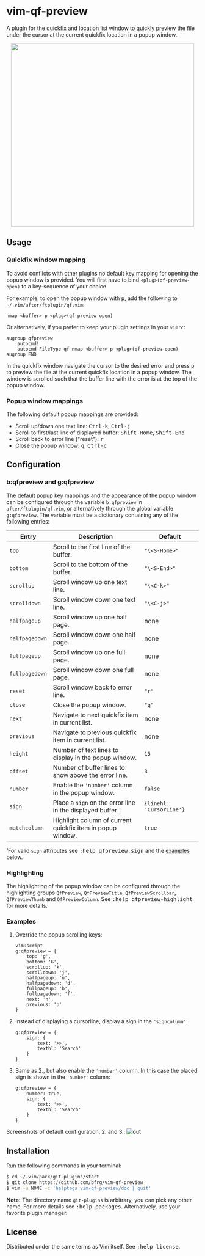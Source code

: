 # vim-qf-preview

A plugin for the quickfix and location list window to quickly preview the file
under the cursor at the current quickfix location in a popup window.

<dl>
  <p align="center">
  <a href="https://asciinema.org/a/265817">
    <img src="https://asciinema.org/a/265817.png" width="480">
  </a>
  </p>
</dl>


## Usage

### Quickfix window mapping

To avoid conflicts with other plugins no default key mapping for opening the
popup window is provided. You will first have to bind `<plug>(qf-preview-open)`
to a key-sequence of your choice.

For example, to open the popup window with <kbd>p</kbd>, add the following to
`~/.vim/after/ftplugin/qf.vim`:
```vim
nmap <buffer> p <plug>(qf-preview-open)
```

Or alternatively, if you prefer to keep your plugin settings in your `vimrc`:
```vim
augroup qfpreview
    autocmd!
    autocmd FileType qf nmap <buffer> p <plug>(qf-preview-open)
augroup END
```

In the quickfix window navigate the cursor to the desired error and press
<kbd>p</kbd> to preview the file at the current quickfix location in a popup
window. The window is scrolled such that the buffer line with the error is at
the top of the popup window.

### Popup window mappings

The following default popup mappings are provided:

- Scroll up/down one text line: <kbd>Ctrl-k</kbd>, <kbd>Ctrl-j</kbd>
- Scroll to first/last line of displayed buffer: <kbd>Shift-Home</kbd>,
  <kbd>Shift-End</kbd>
- Scroll back to error line ("reset"): <kbd>r</kbd>
- Close the popup window: <kbd>q</kbd>, <kbd>Ctrl-c</kbd>


## Configuration

### b:qfpreview and g:qfpreview

The default popup key mappings and the appearance of the popup window can be
configured through the variable `b:qfpreview` in `after/ftplugin/qf.vim`, or
alternatively through the global variable `g:qfpreview`. The variable must be a
dictionary containing any of the following entries:

| Entry          | Description                                                | Default                 |
| -------------- | ---------------------------------------------------------- | ----------------------- |
| `top`          | Scroll to the first line of the buffer.                    | `"\<S-Home>"`           |
| `bottom`       | Scroll to the bottom of the buffer.                        | `"\<S-End>"`            |
| `scrollup`     | Scroll window up one text line.                            | `"\<C-k>"`              |
| `scrolldown`   | Scroll window down one text line.                          | `"\<C-j>"`              |
| `halfpageup`   | Scroll window up one half page.                            | none                    |
| `halfpagedown` | Scroll window down one half page.                          | none                    |
| `fullpageup`   | Scroll window up one full page.                            | none                    |
| `fullpagedown` | Scroll window down one full page.                          | none                    |
| `reset`        | Scroll window back to error line.                          | `"r"`                   |
| `close`        | Close the popup window.                                    | `"q"`                   |
| `next`         | Navigate to next quickfix item in current list.            | none                    |
| `previous`     | Navigate to previous quickfix item in current list.        | none                    |
| `height`       | Number of text lines to display in the popup window.       | `15`                    |
| `offset`       | Number of buffer lines to show above the error line.       | `3`                     |
| `number`       | Enable the `'number'` column in the popup window.          | `false`                 |
| `sign`         | Place a `sign` on the error line in the displayed buffer.¹ | `{linehl: 'CursorLine'}`|
| `matchcolumn`  | Highlight column of current quickfix item in popup window. | `true`                  |

¹For valid `sign` attributes see <kbd>:help qfpreview.sign</kbd> and the
[examples](#examples) below.

### Highlighting

The highlighting of the popup window can be configured through the highlighting
groups `QfPreview`, `QfPreviewTitle`, `QfPreviewScrollbar`, `QfPreviewThumb` and
`QfPreviewColumn`. See <kbd>:help qfpreview-highlight</kbd> for more details.

### Examples

1. Override the popup scrolling keys:
   ```vim
   vim9script
   g:qfpreview = {
       top: 'g',
       bottom: 'G',
       scrollup: 'k',
       scrolldown: 'j',
       halfpageup: 'u',
       halfpagedown: 'd',
       fullpageup: 'b',
       fullpagedown: 'f',
       next: 'n',
       previous: 'p'
   }
   ```
2. Instead of displaying a cursorline, display a sign in the `'signcolumn'`:
   ```vim
   g:qfpreview = {
       sign: {
           text: '>>',
           texthl: 'Search'
       }
   }
   ```
3. Same as 2., but also enable the `'number'` column. In this case the placed
   sign is shown in the `'number'` column:
   ```vim
   g:qfpreview = {
       number: true,
       sign: {
           text: '>>',
           texthl: 'Search'
       }
   }
   ```

Screenshots of default configuration, 2. and 3.:
![out](https://user-images.githubusercontent.com/6266600/77472775-b4cdaa00-6e14-11ea-8abd-d55c47fdeda7.png)


## Installation

Run the following commands in your terminal:
```bash
$ cd ~/.vim/pack/git-plugins/start
$ git clone https://github.com/bfrg/vim-qf-preview
$ vim -u NONE -c 'helptags vim-qf-preview/doc | quit'
```
**Note:** The directory name `git-plugins` is arbitrary, you can pick any other
name. For more details see <kbd>:help packages</kbd>. Alternatively, use your
favorite plugin manager.


## License

Distributed under the same terms as Vim itself. See <kbd>:help license</kbd>.
